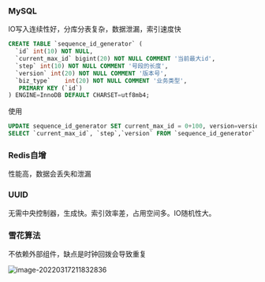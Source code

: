 ### MySQL

IO写入连续性好，分库分表复杂，数据泄漏，索引速度快

```sql
CREATE TABLE `sequence_id_generator` (
  `id` int(10) NOT NULL,
  `current_max_id` bigint(20) NOT NULL COMMENT '当前最大id',
  `step` int(10) NOT NULL COMMENT '号段的长度',
  `version` int(20) NOT NULL COMMENT '版本号',
  `biz_type`    int(20) NOT NULL COMMENT '业务类型',
   PRIMARY KEY (`id`)
) ENGINE=InnoDB DEFAULT CHARSET=utf8mb4;

```

使用

```sql
UPDATE sequence_id_generator SET current_max_id = 0+100, version=version+1 WHERE version = 0  AND `biz_type` = 101
SELECT `current_max_id`, `step`,`version` FROM `sequence_id_generator` where `biz_type` = 101
```

### Redis自增 

性能高，数据会丢失和泄漏

### UUID

无需中央控制器，生成快。索引效率差，占用空间多。IO随机性大。

### 雪花算法

不依赖外部组件，缺点是时钟回拨会导致重复

![image-20220317211832836](E:\学习笔记\typora\img\image-20220317211832836.png)
